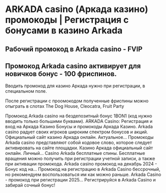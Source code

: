 # ARKADA casino (Аркада казино) промокоды | Регистрация с бонусами в казино Arkada

## Рабочий промокод в Arkada casino - FVIP

## Промокод Arkada casino активирует для новичков бонус - 100 фриспинов.

Вводить промокод для казино Аркада нужно при регистрации, в специальном поле. 

После регистрации с проомокодом полученные фриспины можно отыграть в слотах The Dog House, Cleocatra, Fruit Party


Промокод Arkada casino на бездепозитный бонус 1BON1 (код нужно вводить только большими буквами).
ARKADA Casino: Регистрация и вход на Аркада Казино
Бонусы и промокоды Аркада Казино. Arkada casino радует своих игроков широким спектром бонусов и акций.
Официальный сайт казино Аркада онлайн. Актуальное...
Промокоды Arkada casino представляют собой кодовое слово, которое следует активировать на сайте площадки.
Казино Аркада официальный сайт онлайн. Личный...
Casino Arkada бесплатные спины. Бесплатные вращения можно получить при регистрации учетной записи, а также при активации промокода.
Arkada casino промокод на декабрь 2024 - Бонус код на...
Промокод на регистрацию в Arkada Casino бессрочный, но рекомендуем воспользоваться им как можно раньше.
Arkada Casino - промокод при регистрации 2025...
Регистрируйся в Arkada Casino и забирай сочный бонус!

